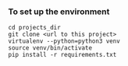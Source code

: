 ### To set up the environment
    cd projects_dir
    git clone <url to this project>
    virtualenv --python=python3 venv
    source venv/bin/activate
    pip install -r requirements.txt
